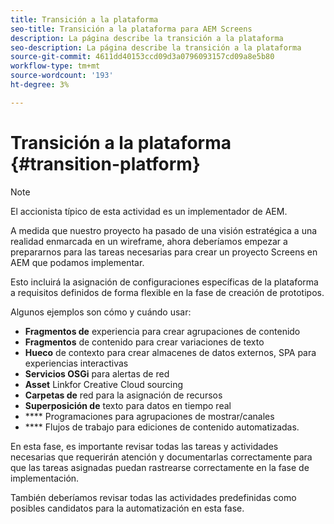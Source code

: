 ```yaml
---
title: Transición a la plataforma
seo-title: Transición a la plataforma para AEM Screens
description: La página describe la transición a la plataforma
seo-description: La página describe la transición a la plataforma
source-git-commit: 4611dd40153ccd09d3a0796093157cd09a8e5b80
workflow-type: tm+mt
source-wordcount: '193'
ht-degree: 3%

---
```



# Transición a la plataforma {#transition-platform}

>[!NOTE]
>
>El accionista típico de esta actividad es un implementador de AEM.

A medida que nuestro proyecto ha pasado de una visión estratégica a una realidad enmarcada en un wireframe, ahora deberíamos empezar a prepararnos para las tareas necesarias para crear un proyecto Screens en AEM que podamos implementar.

Esto incluirá la asignación de configuraciones específicas de la plataforma a requisitos definidos de forma flexible en la fase de creación de prototipos.

Algunos ejemplos son cómo y cuándo usar:

* **Fragmentos de** experiencia para crear agrupaciones de contenido
* **Fragmentos** de contenido para crear variaciones de texto
* **Hueco** de contexto para crear almacenes de datos externos, SPA para experiencias interactivas
* **Servicios OSGi** para alertas de red
* **Asset** Linkfor Creative Cloud sourcing
* **Carpetas de** red para la asignación de recursos
* **Superposición de** texto para datos en tiempo real
* **** Programaciones para agrupaciones de mostrar/canales
* **** Flujos de trabajo para ediciones de contenido automatizadas.

En esta fase, es importante revisar todas las tareas y actividades necesarias que requerirán atención y documentarlas correctamente para que las tareas asignadas puedan rastrearse correctamente en la fase de implementación.

También deberíamos revisar todas las actividades predefinidas como posibles candidatos para la automatización en esta fase.
